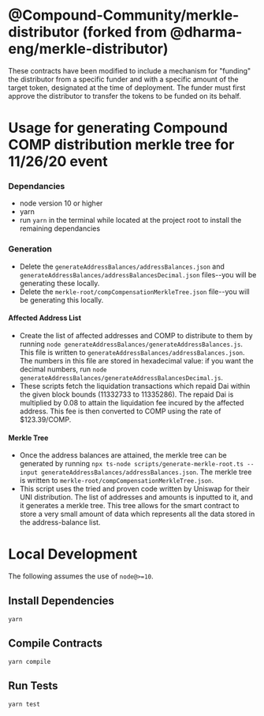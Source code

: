 # @Compound-Community/merkle-distributor (forked from @dharma-eng/merkle-distributor)

These contracts have been modified to include a mechanism for "funding" the distributor from a specific funder and with a specific amount of the target token, designated at the time of deployment. The funder must first approve the distributor to transfer the tokens to be funded on its behalf.

# Usage for generating Compound COMP distribution merkle tree for 11/26/20 event
### Dependancies
- node version 10 or higher
- yarn
- run `yarn` in the terminal while located at the project root to install the remaining dependancies

### Generation
- Delete the `generateAddressBalances/addressBalances.json` and `generateAddressBalances/addressBalancesDecimal.json` files--you will be generating these locally.
- Delete the `merkle-root/compCompensationMerkleTree.json` file--you will be generating this locally.

#### Affected Address List
- Create the list of affected addresses and COMP to distribute to them by running `node generateAddressBalances/generateAddressBalances.js`. This file is written to `generateAddressBalances/addressBalances.json`. The numbers in this file are stored in hexadecimal value: if you want the decimal numbers, run `node generateAddressBalances/generateAddressBalancesDecimal.js`. 
- These scripts fetch the liquidation transactions which repaid Dai within the given block bounds (11332733 to 11335286). The repaid Dai is multiplied by 0.08 to attain the liquidation fee incured by the affected address. This fee is then converted to COMP using the rate of $123.39/COMP.

#### Merkle Tree
- Once the address balances are attained, the merkle tree can be generated by running `npx ts-node scripts/generate-merkle-root.ts --input generateAddressBalances/addressBalances.json`. The merkle tree is written to `merkle-root/compCompensationMerkleTree.json`. 
- This script uses the tried and proven code written by Uniswap for their UNI distribution. The list of addresses and amounts is inputted to it, and it generates a merkle tree. This tree allows for the smart contract to store a very small amount of data which represents all the data stored in the address-balance list.


# Local Development

The following assumes the use of `node@>=10`.

## Install Dependencies

`yarn`

## Compile Contracts

`yarn compile`

## Run Tests

`yarn test`
